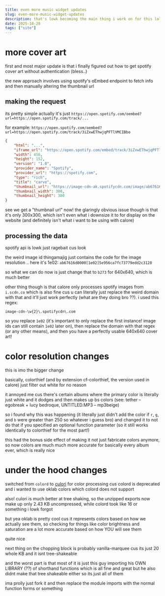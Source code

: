 ```yaml
---
title: even more music widget updates
slug: even-more-music-widget-updates
description: that's lowk becoming the main thing i work on for this lol
date: 2025-10-20
tags: ["site"]
---
```


# more cover art

first and most major update is that i finally figured out how to get spotify cover art without authentication (bless..)

the new approach involves using spotify's oEmbed endpoint to fetch info and then manually altering the thumbnail url

## making the request

its pretty simple actually it's just `https://open.spotify.com/oembed?url=https://open.spotify.com/track/...`

for example: `https://open.spotify.com/oembed?url=https://open.spotify.com/track/3iZxwEThwjqPFTlVMCIBbo`
```json
{
    "html": "...",
    "iframe_url": "https://open.spotify.com/embed/track/3iZxwEThwjqPFTlVMCIBbo?utm_source=oembed",
    "width": 456,
    "height": 152,
    "version": "1.0",
    "provider_name": "Spotify",
    "provider_url": "https://spotify.com",
    "type": "rich",
    "title": "carve",
    "thumbnail_url": "https://image-cdn-ak.spotifycdn.com/image/ab67616d00001e025e956ca7fc73779edd2c3128",
    "thumbnail_width": 300,
    "thumbnail_height": 300
}
```

see we get a "thumbnail url" now! the glaringly obvious issue though is that it's only 300x300, which isn't even what i downsize it to for display on the website (and definitely isn't what i want to be using with calore)

## processing the data

spotify api is lowk just ragebait cus look

the weird image id thingamajig just contains the code for the image resolution .. here it's 1e02: `ab67616d0000[1e02]5e956ca7fc73779edd2c3128`

so what we can do now is just change that to `b273` for 640x640, which is much better

other thing though is that calore only processes spotify images from `i.scdn.co` which is also fine cus u can literally just replace the weird domain with that and it'll just work perfectly (what are they doing bro ??). i used this regex:

```regex
image-cdn-\w{2}\.spotifycdn\.com
```

so you replace `1e02` (it's important to only replace the first instance! image ids can still contain `1e02` later on), then replace the domain with that regex (or any other means), and then you have a perfectly usable 640x640 cover art!

# color resolution changes

this is imo the bigger change

basically, colorthief (and by extension cf-colorthief, the version used in calore) just filter out white for no reason

it annoyed me cus there's certain albums where the primary color is literally just white and it dodges and then makes up bs colors (see: tether – egobreak + lucy bedroque, UNTITLED.MP3 – mp3beige)

so i found why this was happening (it literally just didn't add the color if `r`, `g`, and `b` were greater than 250 so whatever i guess bro) and changed it to not do that if you specified an optional function parameter (so it still works identically to colorthief for the most part!)

this had the bonus side effect of making it not just fabricate colors anymore, so now colors are much much more accurate for basically every album ever, which is really nice

# under the hood changes

switched from `colord` to [culori](https://culorijs.org/) for color processing cus colord is deprecated and i wanted to use oklab colors which colord does not support

also! culori is much better at tree shaking, so the unzipped exports now make up only 2.43 KB uncompressed, while colord took like 16 or something i lowk forgot

but yea oklab is pretty cool cus it represents colors based on how we actually see them, so checking for things like color brightness and saturation are a lot more accurate based on how YOU will see them

quite nice

next thing on the chopping block is probably vanilla-marquee cus its just 20 whole KB and it isnt tree-shakeable

and the worst part is that most of it is just this guy importing his OWN LIBRARY (??) of shorthand functions which is all fine and great but he also didnt make that tree shakeable either so its just all of them

ima prolly just fork it and then replace the module imports with the normal function forms or something

